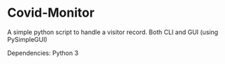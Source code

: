 # Covid-Monitor
A simple python script to handle a visitor record. Both CLI and GUI (using PySimpleGUI)

Dependencies: Python 3


